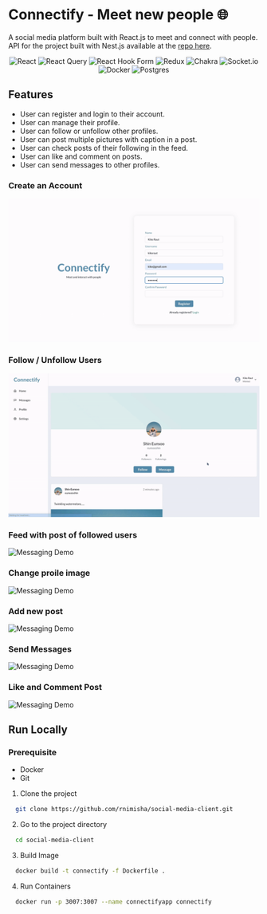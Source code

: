 # Connectify - Meet new people 🌐

A social media platform built with React.js to meet and connect with people. API for the project built with Nest.js available at the [repo here](https://github.com/rnimisha/social-media-api).

<div align="center">
  <img src="https://img.shields.io/badge/react-%2320232a.svg?style=for-the-badge&logo=react&logoColor=%2361DAFB" alt="React">
  <img src="https://img.shields.io/badge/-React%20Query-FF4154?style=for-the-badge&logo=react%20query&logoColor=white" alt="React Query">
  <img src="https://img.shields.io/badge/React%20Hook%20Form-%23EC5990.svg?style=for-the-badge&logo=reacthookform&logoColor=white" alt="React Hook Form">
  <img src="https://img.shields.io/badge/redux-%23593d88.svg?style=for-the-badge&logo=redux&logoColor=white" alt="Redux">
  <img src="https://img.shields.io/badge/chakra-%234ED1C5.svg?style=for-the-badge&logo=chakraui&logoColor=white" alt="Chakra">
  <img src="https://img.shields.io/badge/Socket.io-black?style=for-the-badge&logo=socket.io&badgeColor=010101" alt="Socket.io">
  <img src="https://img.shields.io/badge/docker-%230db7ed.svg?style=for-the-badge&logo=docker&logoColor=white" alt="Docker">
  <img src="https://img.shields.io/badge/postgres-%23316192.svg?style=for-the-badge&logo=postgresql&logoColor=white" alt="Postgres">
</div>

## Features

- User can register and login to their account.
- User can manage their profile.
- User can follow or unfollow other profiles.
- User can post multiple pictures with caption in a post.
- User can check posts of their following in the feed.
- User can like and comment on posts.
- User can send messages to other profiles.

### Create an Account

![Authentication Demo](https://raw.githubusercontent.com/rnimisha/social-media-client/main/public/register.gif)

### Follow / Unfollow Users

![Follow Unfollow Demo](https://raw.githubusercontent.com/rnimisha/social-media-client/main/public/follow.gif)

### Feed with post of followed users

![Messaging Demo](https://raw.githubusercontent.com/rnimisha/social-media-client/main/public/feed.gif)

### Change proile image

![Messaging Demo](https://raw.githubusercontent.com/rnimisha/social-media-client/main/public/changeprofile.gif)

### Add new post

![Messaging Demo](https://raw.githubusercontent.com/rnimisha/social-media-client/main/public/addpost.gif)

### Send Messages

![Messaging Demo](https://raw.githubusercontent.com/rnimisha/social-media-client/main/public/chat.gif)

### Like and Comment Post

![Messaging Demo](https://raw.githubusercontent.com/rnimisha/social-media-client/main/public/comment.gif)

## Run Locally

### Prerequisite

- Docker
- Git

1. Clone the project

```bash
  git clone https://github.com/rnimisha/social-media-client.git
```

2. Go to the project directory

```bash
  cd social-media-client
```

3. Build Image

```bash
  docker build -t connectify -f Dockerfile .
```

4. Run Containers

```bash
  docker run -p 3007:3007 --name connectifyapp connectify
```
